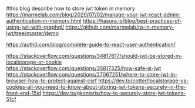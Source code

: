 #this blog describe how to store jwt token in memory
https://marmelab.com/blog/2020/07/02/manage-your-jwt-react-admin-authentication-in-memory.html
https://hasura.io/blog/best-practices-of-using-jwt-with-graphql/
https://github.com/marmelab/ra-in-memory-jwt/tree/master/demo

<!-- Oauth -->

https://auth0.com/blog/complete-guide-to-react-user-authentication/

https://stackoverflow.com/questions/34817617/should-jwt-be-stored-in-localstorage-or-cookie
https://stackoverflow.com/questions/35817325/how-safe-is-jwt
https://stackoverflow.com/questions/27067251/where-to-store-jwt-in-browser-how-to-protect-against-csrf
https://dev.to/cotter/localstorage-vs-cookies-all-you-need-to-know-about-storing-jwt-tokens-securely-in-the-front-end-15id
https://dev.to/gkoniaris/how-to-securely-store-jwt-tokens-51cf
